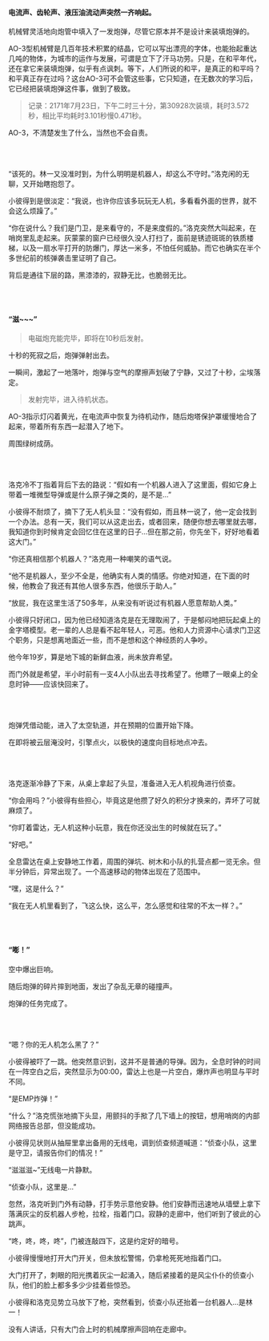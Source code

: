 #### 电流声、齿轮声、液压油流动声突然一齐响起。

机械臂灵活地向炮管中填入了一发炮弹，尽管它原本并不是设计来装填炮弹的。

AO-3型机械臂是几百年技术积累的结晶，它可以写出漂亮的字体，也能抬起重达几吨的物体，为城市的运作与发展，可谓是立下了汗马功劳。只是，在和平年代，还在拿它来装填炮弹，似乎有点讽刺。等下，人们所说的和平，是真正的和平吗？和平真正存在过吗？这台AO-3可不会管这些事，它只知道，在无数次的学习后，它已经把装填炮弹这件事，做到了极致。

> 记录：2171年7月23日，下午二时三十分，第30928次装填，耗时3.572秒，相比平均耗时3.101秒慢0.471秒。

AO-3，不清楚发生了什么，当然也不会自责。

<br><br>

“该死的。林一又没准时到，为什么明明是机器人，却这么不守时。”洛克闲的无聊，又开始瞎抱怨了。

小彼得到是很淡定：“我说，也许你应该多玩玩无人机，多看看外面的世界，就不会这么烦躁了。”

“你在说什么？我们是门卫，是来看守的，不是来度假的。”洛克突然大叫起来，在哨岗里乱走起来。灰蒙蒙的窗户已经很久没人打扫了，面前是锈迹斑斑的铁质楼梯，以及一扇水平打开的防爆门，厚达一米多，不怕任何威胁。而它也确实在半个多世纪前的核弹袭击里证明了自己。

背后是通往下层的路，黑漆漆的，寂静无比，也脆弱无比。

<br><br>

#### “滋~~~”

> 电磁炮充能完毕，即将在10秒后发射。

十秒的死寂之后，炮弹弹射出去。

一瞬间，激起了一地落叶，炮弹与空气的摩擦声划破了宁静，又过了十秒，尘埃落定。

> 发射完毕，进入待机状态。

AO-3指示灯闪着黄光，在电流声中恢复为待机动作，随后炮塔保护罩缓慢地合了起来，带着所有东西一起潜入了地下。

周围绿树成荫。

<br><br>

洛克冷不丁指着背后下去的路说：“假如有一个机器人进入了这里面，假如它身上带着一堆微型导弹或是什么原子弹之类的，是不是…”

小彼得不耐烦了，摘下了无人机头显：“没有假如，而且林一说了，他一定会找到一个办法。总有一天，我们可以从这走出去，或者回来，随便你想去哪里就去哪，我知道你到时候肯定会回忆住在这里的日子…但在那之前，你先坐下，好好地看着这大门。”

“你还真相信那个机器人？”洛克用一种嘲笑的语气说。

“他不是机器人，至少不全是，他确实有人类的情感。你绝对知道，在下面的时候，他教会了我还有其他人很多东西，他很乐于助人。”

“放屁，我在这里生活了50多年，从来没有听说过有机器人愿意帮助人类。”

小彼得只好闭口，因为他已经知道洛克是在无理取闹了，于是郁闷地把玩起桌上的金字塔模型。老一辈的人总是看不起年轻人，可恶。他和人力资源中心请求门卫这个职务，只是想离地面近一些，而不是想和这个神经质的人争吵。

他今年19岁，算是地下城的新鲜血液，尚未放弃希望。

而门外就是希望，半小时前有一支4人小队出去寻找希望了。他瞟了一眼桌上的全息时钟——应该快回来了。

<br><br>

炮弹凭借动能，进入了太空轨道，并在预期的位置开始下降。

在即将被云层淹没时，引擎点火，以极快的速度向目标地点冲去。

<br><br>

洛克逐渐冷静了下来，从桌上拿起了头显，准备进入无人机视角进行侦查。

“你会用吗？”小彼得有些担心，毕竟这是他攒了好久的积分才换来的，弄坏了可就麻烦了。

“你盯着雷达，无人机这种小玩意，我在你还没出生的时候就在玩了。”

“好吧。”

全息雷达在桌上安静地工作着，周围的弹坑、树木和小队的扎营点都一览无余。但半分钟后，异常出现了。一个高速移动的物体出现在了范围中。

“嘿，这是什么？”

“我在无人机里看到了，飞这么快，这么平，怎么感觉和往常的不太一样？。”

<br><br>

#### “嘭！”

空中爆出巨响。

随后炮弹的碎片摔到地面，发出了杂乱无章的碰撞声。

炮弹的任务完成了。

<br><br>

“嗯？你的无人机怎么黑了？”

小彼得被吓了一跳。他突然意识到，这并不是普通的导弹。因为，全息时钟的时间在一阵空白之后，突然显示为00:00，雷达上也是一片空白，爆炸声也明显与平时不同。

“是EMP炸弹！”

“什么？”洛克慌张地摘下头显，用颤抖的手揿了几下墙上的按钮，想用哨岗的内部网络报告总部，但没能成功。

小彼得见状则从抽屉里拿出备用的无线电，调到侦查频道喊道：“侦查小队，这里是守卫，请报告你们的情况！”

“滋滋滋~”无线电一片静默。

“侦查小队，这里是…”

忽然，洛克听到门外有动静，打手势示意他安静。他们安静而迅速地从墙壁上拿下落满灰尘的反机器人步枪，拉栓，指着门口。寂静的走廊中，他们听到了彼此的心跳声。

“咚，咚，咚，咚”，门被连敲四下，这是约定好的暗号。

小彼得慢慢地打开大门开关，但未放松警惕，仍拿枪死死地指着门口。

大门打开了，刺眼的阳光携着灰尘一起涌入，随后紧接着的是风尘仆仆的侦查小队，他们的脸上都多多少少挂着些惊恐。

小彼得和洛克见势立马放下了枪，突然看到，侦查小队还抬着一台机器人…是林一！

没有人讲话，只有大门合上时的机械摩擦声回响在走廊中。
